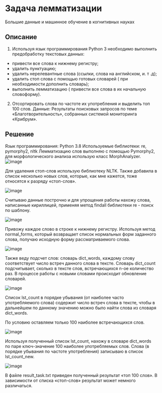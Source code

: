 # Задача лемматизации
Большие данные и машинное обучение в когнитивных науках

## Описание
1. Используя язык программирования Python 3 необходимо выполнить предобработку текстовых данных:
- привести все слова к нижнему регистру;
- удалить пунктуацию;
- удалить нерелевантные слова (ссылки, слова на английском, и. т .д);
- удалить стоп слова с помощью готовых словарей ( при необходимости дополнить словарь);
- выполнить лемматизацию ( привести все слова в их начальную словоформу).
2. Отсортировать слова по частоте их употребления и выделить топ 100 слов.
Данные: Результаты поисковых запросов по теме «Благотворительность», собранных системой мониторинга «Крибрум».

## Решение
Язык программирования: Python 3.8
Используемые библиотеки: re, pymorphy2, nltk
Лемматизацию слов выполняю с помощью Pymorphy2, для морфологического анализа использую класс MorphAnalyzer.
![image](https://user-images.githubusercontent.com/62285192/220194254-78b8c282-71e0-42a9-a42c-f84161161233.png)

 
Для удаления стоп-слов использую библиотеку NLTK. Также добавила в список несколько новых слов, которые, как мне кажется, тоже относятся к разряду «стоп-слов».

![image](https://user-images.githubusercontent.com/62285192/220194323-90bd0d42-7719-4260-a6d9-db4454b66429.png)

 
Считываю данные построчно и для упрощения работы нахожу слова, написанные кириллицей, применяя метод findall библиотеки re - поиск по шаблону.

![image](https://user-images.githubusercontent.com/62285192/220194365-33cbb19e-257f-40ae-be44-78e7d25031f6.png)

 
Привожу каждое слово в строке к нижнему регистру. Используя метод normal_forms, который возвращает список нормальных форм заданного слова, получаю исходную форму рассматриваемого слова.

![image](https://user-images.githubusercontent.com/62285192/220194414-b22476c0-b21f-4cb4-b532-f8732f1aadc9.png)

 
Также веду подсчет слов: словарь dict_words, каждому слову соответствует число встреч данного слова в тексте. Словарь dict_count подсчитывает, сколько в тексте слов, встречающихся n-ое количество раз. 
В процессе работы с новыми словами происходит обновление словарей.

![image](https://user-images.githubusercontent.com/62285192/220194460-8f3a5e5f-55d2-43a1-9c71-cf6747401c7d.png)

 
Список lst_count в порядке убывания (от наиболее часто употребляемого слова) содержит число встреч слова в тексте, чтобы в дальнейшем по данному значению можно было найти слова из словаря dict_words. 

По условию оставляем только 100 наиболее встречающихся слов.

![image](https://user-images.githubusercontent.com/62285192/220194514-9baab288-8cd5-4e11-bccd-753b8b0170b6.png)

 
Используя полученный список lst_count, нахожу в словаре dict_words по паре ключ-значение 100 наиболее употребляемых слов. Слова (в порядке убывания по частоте употребления) записываю в список lst_count_new.

![image](https://user-images.githubusercontent.com/62285192/220194574-201469ee-9ba1-4ae8-aa90-e772a21c9ad6.png)

 
В файле result_task.txt приведен полученный результат «топ 100 слов».
В зависимости от списка «стоп-слов» результат может немного различаться.



